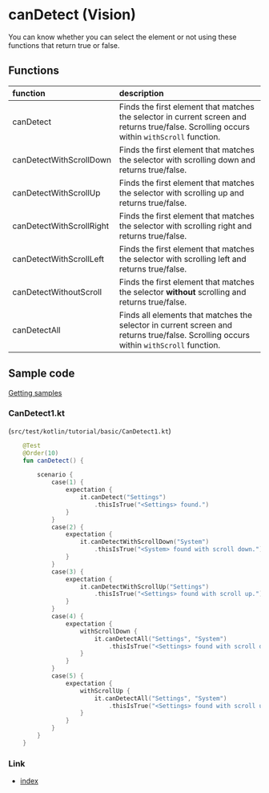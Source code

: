 # canDetect (Vision)

You can know whether you can select the element or not using these functions that return true or false.

## Functions

| function                 | description                                                                                                                                |
|:-------------------------|:-------------------------------------------------------------------------------------------------------------------------------------------|
| canDetect                | Finds the first element that matches the selector in current screen and returns true/false. Scrolling occurs within `withScroll` function. |
| canDetectWithScrollDown  | Finds the first element that matches the selector with scrolling down and returns true/false.                                              |
| canDetectWithScrollUp    | Finds the first element that matches the selector with scrolling up and returns true/false.                                                |
| canDetectWithScrollRight | Finds the first element that matches the selector with scrolling right and returns true/false.                                             |
| canDetectWithScrollLeft  | Finds the first element that matches the selector with scrolling left and returns true/false.                                              |
| canDetectWithoutScroll   | Finds the first element that matches the selector **without** scrolling and returns true/false.                                            |
| canDetectAll             | Finds all elements that matches the selector in current screen and returns true/false. Scrolling occurs within `withScroll` function.      |

## Sample code

[Getting samples](../../getting_samples.md)

### CanDetect1.kt

(`src/test/kotlin/tutorial/basic/CanDetect1.kt`)

```kotlin
    @Test
    @Order(10)
    fun canDetect() {

        scenario {
            case(1) {
                expectation {
                    it.canDetect("Settings")
                        .thisIsTrue("<Settings> found.")
                }
            }
            case(2) {
                expectation {
                    it.canDetectWithScrollDown("System")
                        .thisIsTrue("<System> found with scroll down.")
                }
            }
            case(3) {
                expectation {
                    it.canDetectWithScrollUp("Settings")
                        .thisIsTrue("<Settings> found with scroll up.")
                }
            }
            case(4) {
                expectation {
                    withScrollDown {
                        it.canDetectAll("Settings", "System")
                            .thisIsTrue("<Settings> found with scroll down.")
                    }
                }
            }
            case(5) {
                expectation {
                    withScrollUp {
                        it.canDetectAll("Settings", "System")
                            .thisIsTrue("<Settings> found with scroll up.")
                    }
                }
            }
        }
    }
```

### Link

- [index](../../../../index.md)
